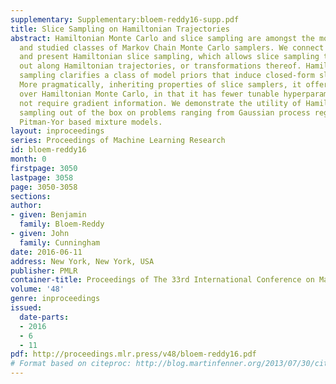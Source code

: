 ```yaml
---
supplementary: Supplementary:bloem-reddy16-supp.pdf
title: Slice Sampling on Hamiltonian Trajectories
abstract: Hamiltonian Monte Carlo and slice sampling are amongst the most widely used
  and studied classes of Markov Chain Monte Carlo samplers. We connect these two methods
  and present Hamiltonian slice sampling, which allows slice sampling to be carried
  out along Hamiltonian trajectories, or transformations thereof. Hamiltonian slice
  sampling clarifies a class of model priors that induce closed-form slice samplers.
  More pragmatically, inheriting properties of slice samplers, it offers advantages
  over Hamiltonian Monte Carlo, in that it has fewer tunable hyperparameters and does
  not require gradient information. We demonstrate the utility of Hamiltonian slice
  sampling out of the box on problems ranging from Gaussian process regression to
  Pitman-Yor based mixture models.
layout: inproceedings
series: Proceedings of Machine Learning Research
id: bloem-reddy16
month: 0
firstpage: 3050
lastpage: 3058
page: 3050-3058
sections: 
author:
- given: Benjamin
  family: Bloem-Reddy
- given: John
  family: Cunningham
date: 2016-06-11
address: New York, New York, USA
publisher: PMLR
container-title: Proceedings of The 33rd International Conference on Machine Learning
volume: '48'
genre: inproceedings
issued:
  date-parts:
  - 2016
  - 6
  - 11
pdf: http://proceedings.mlr.press/v48/bloem-reddy16.pdf
# Format based on citeproc: http://blog.martinfenner.org/2013/07/30/citeproc-yaml-for-bibliographies/
---
```

